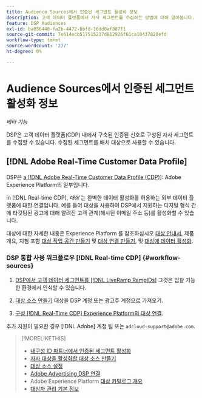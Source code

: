 ```yaml
---
title: Audience Sources에서 인증된 세그먼트 활성화 정보
description: 고객 데이터 플랫폼에서 자사 세그먼트를 수집하는 방법에 대해 알아봅니다.
feature: DSP Audiences
exl-id: ba056440-fa2b-4472-bbfd-16dd0af887f1
source-git-commit: 7e614ecb517515217d812926f61ca10437820efd
workflow-type: tm+mt
source-wordcount: '277'
ht-degree: 0%

---
```


# Audience Sources에서 인증된 세그먼트 활성화 정보

<!-- Doesn't specifically explain what you can do in our UI -->
*베타 기능*

DSP은 고객 데이터 플랫폼(CDP) 내에서 구축된 인증된 신호로 구성된 자사 세그먼트를 수집할 수 있습니다. 수집된 세그먼트를 배치 대상으로 사용할 수 있습니다.

## [!DNL Adobe Real-Time Customer Data Profile]

DSP은 [a [!DNL Adobe Real-Time Customer Data Profile (CDP)]](https://experienceleague.adobe.com/docs/experience-platform/rtcdp/overview.html): Adobe Experience Platform의 일부입니다.

in [!DNL Real-time CDP], *대상* 는 완벽한 데이터 활성화를 허용하는 외부 데이터 플랫폼에 대한 연결입니다. 예를 들어 대상을 사용하여 DSP에서 지원하는 디지털 형식 간에 타깃팅된 광고에 대해 알려진 고객 관계(해시된 이메일 주소 등)를 활성화할 수 있습니다.

대상에 대한 자세한 내용은 Experience Platform 를 참조하십시오 [대상 안내서](https://experienceleague.adobe.com/docs/experience-platform/destinations/home.html), 제품 개요, 지침 포함 [대상 작업 공간 만들기](https://experienceleague.adobe.com/docs/experience-platform/destinations/ui/destinations-workspace.html) 및 [대상 연결 만들기](https://experienceleague.adobe.com/docs/experience-platform/destinations/ui/connect-destination.html), 및 [대상에 데이터 활성화](https://experienceleague.adobe.com/docs/experience-platform/destinations/ui/activate/activate-segment-streaming-destinations.html).

### DSP 통합 사용 워크플로우 [!DNL Real-time CDP] {#workflow-sources}

<!-- Make sure that titles make the distinctions clear -- everything can't be "Activate XXX." -->

1. [DSP에서 고객 데이터 세그먼트를 [!DNL LiveRamp RampIDs]](source-durable-id.md) 그것은 입찰 가능한 환경에서 인식할 수 있습니다.<!-- I don't think I need this here: This requires DSP account-level and campaign-level settings to enable segment sharing with [!DNL LiveRamp], which will translate customer data to [!DNL RampIDs] to create targetable segments. Your DSP account team will perform this configuration. -->

1. [대상 소스 만들기](source-create.md) 대상을 DSP 계정 또는 광고주 계정으로 가져오기.

1. [구성 [!DNL Real-Time CDP] Experience Platform의 대상 연결](https://experienceleague.adobe.com/docs/experience-platform/destinations/catalog/advertising/adobe-advertising-connection.html).

추가 지원이 필요한 경우 [!DNL Adobe] 계정 팀 또는 `adcloud-support@adobe.com`.

>[!MORELIKETHIS]
>
>* [내구성 ID 파트너에서 인증된 세그먼트 활성화](source-durable-id.md)
>* [자사 대상을 활성화할 대상 소스 만들기](source-create.md)
>* [대상 소스 설정](source-settings.md)
>* [Adobe Advertising DSP 연결](https://experienceleague.adobe.com/docs/experience-platform/destinations/catalog/advertising/adobe-advertising-connection.html)
>* Adobe Experience Platform [대상 카탈로그 개요](https://experienceleague.adobe.com/docs/experience-platform/destinations/catalog/overview.html)
>* [대상자 관리 기본 정보](/help/dsp/audiences/audience-about.md)

